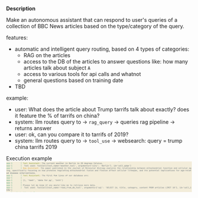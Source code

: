 **Description**

Make an autonomous assistant that can respond to user's queries of a collection of BBC News articles based on the type/category of the query.

features:
  - automatic and intelligent query routing, based on 4 types of categories: 
    - RAG on the articles
    - access to the DB of the articles to answer questions like: how many articles talk about subject `A`
    - access to various tools for api calls and whatnot
    - general questions based on training date
  - TBD  

example:
- user: What does the article about Trump tarrifs talk about exactly? does it feature the % of tarrifs on china?
- system: llm routes query to -> `rag_query` -> queries rag pipeline -> returns answer
- user: ok, can you compare it to tarrifs of 2019? 
- system: llm routes query to -> `tool_use` -> websearch: query = trump china tarrifs 2019

Execution example
![Execution](images/exec.png)

